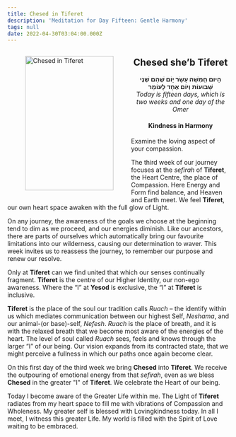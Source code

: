 ```yaml
---
title: Chesed in Tiferet
description: 'Meditation for Day Fifteen: Gentle Harmony'
tags: null
date: 2022-04-30T03:04:00.000Z
---
```

<a href="https://www.chabad.org/holidays/sefirah/omer-count_cdo/jewish/Count-the-Omer.htm">
<i class="fa fa-file" aria-hidden="true"></i></a>

<figure style='float: left'>
 <a href='/posts/img/freedom/week3/3.1-Chesed_in_Tiferet.png' target="_blank">
   <img src='/posts/img/freedom/week3/3.1-Chesed_in_Tiferet_s.png' alt='Chesed in Tiferet' width='200' height='304' />
 </a>
</figure>

<div style="text-align:center">
<h2>Chesed she’b Tiferet</h2>
<span dir="rtl"><b>הָיום חְַמִשָּׁה עָשָׂר יָוֹם שֶׁהֵם שְׁנֶי שָׁבוּעוֹת  וְיוֹם אֶחָד לָעוֹמֵר</b></span>
<br />
<i>ֹToday is fifteen days, which is two weeks and one day of the Omer</i>
</p>

<h4>Kindness in Harmony</h4>

</div>

<div class="abstract">

Examine the loving aspect of your compassion.

</div>

The third week of our journey focuses at the _sefirah_ of **Tiferet**, the Heart Centre, the place of Compassion. Here Energy and Form find balance, and Heaven and Earth meet. We feel **Tiferet**, our own heart space awaken with the full glow of Light.

On any journey, the awareness of the goals we choose at the beginning tend to dim as we proceed, and our energies diminish. Like our ancestors, there are parts of ourselves which automatically bring our favourite limitations into our wilderness, causing our determination to waver. This week invites us to reassess the journey, to remember our purpose and renew our resolve.

Only at **Tiferet** can we find united that which our senses continually fragment. **Tiferet** is the centre of our Higher Identity, our non-ego awareness. Where the “I” at **Yesod** is exclusive, the “I” at **Tiferet** is inclusive.

**Tiferet** is the place of the soul our tradition calls _Ruach_ &ndash; the identify within us which mediates communication between our highest Self, _Neshama_, and our animal-(or base)-self, _Nefesh_.
_Ruach_ is the place of breath, and it is with the relaxed breath that we become most aware of the energies of the heart. The level of soul called _Ruach_ sees, feels and knows through the larger “I” of our being. Our vision expands from its contracted state, that we might perceive a fullness in which our paths once again become clear.

On this first day of the third week we bring **Chesed** into **Tiferet**. We receive the outpouring of emotional energy from that _sefirah_, even as we bless **Chesed** in the greater "I" of **Tiferet**. We celebrate the Heart of our being.

<div class="abstract">

Today I become aware of the Greater Life within me. The Light of **Tiferet** radiates from my heart space to fill me with vibrations of Compassion and Wholeness. My greater self is blessed with Lovingkindness today. In all I meet, I witness this greater Life. My world is filled with the Spirit of Love waiting to be embraced.

</div>
